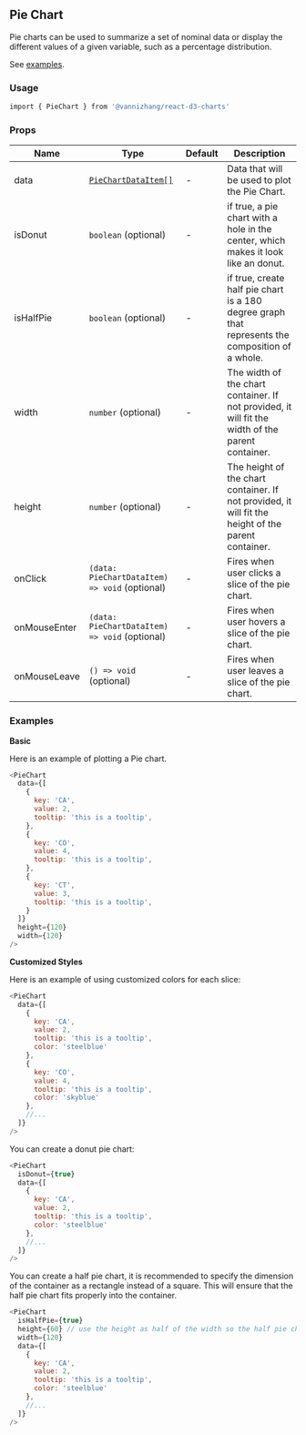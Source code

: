 ## Pie Chart
Pie charts can be used to summarize a set of nominal data or display the different values of a given variable, such as a percentage distribution. 

See [examples](https://vannizhang.github.io/react-d3-charts/?path=/docs/example-piechart--docs).

### Usage
```sh
import { PieChart } from '@vannizhang/react-d3-charts'
```

### Props
| **Name**     | **Type**                                        | **Default** | **Description**                                                                                     |
|--------------|-------------------------------------------------|-------------|-----------------------------------------------------------------------------------------------------|
| data         | [`PieChartDataItem[]`](./src/PieChart/types.ts) | -           | Data that will be used to plot the Pie Chart.                                                       |
| isDonut      | `boolean` (optional)                            | -           | if true, a pie chart with a hole in the center, which makes it look like an donut.                  |
| isHalfPie    | `boolean` (optional)                            | -           | if true, create half pie chart is a 180 degree graph that represents the composition of a whole.    |
| width        | `number` (optional)                             | -           | The width of the chart container. If not provided, it will fit the width of the parent container.   |
| height       | `number` (optional)                             | -           | The height of the chart container. If not provided, it will fit the height of the parent container. |
| onClick      | `(data: PieChartDataItem) => void` (optional)   | -           | Fires when user clicks a slice of the pie chart.                                                    |
| onMouseEnter | `(data: PieChartDataItem) => void` (optional)   | -           | Fires when user hovers a slice of the pie chart.                                                    |
| onMouseLeave | `() => void` (optional)                         | -           | Fires when user leaves a slice of the pie chart.                                                    |                                                  

### Examples

**Basic**

Here is an example of plotting a Pie chart.
```js
<PieChart
  data={[
    {
      key: 'CA',
      value: 2,
      tooltip: 'this is a tooltip',
    },
    {
      key: 'CO',
      value: 4,
      tooltip: 'this is a tooltip',
    },
    {
      key: 'CT',
      value: 3,
      tooltip: 'this is a tooltip',
    }
  ]}
  height={120}
  width={120}
/>
```

**Customized Styles**

Here is an example of using customized colors for each slice:
```js
<PieChart
  data={[
    {
      key: 'CA',
      value: 2,
      tooltip: 'this is a tooltip',
      color: 'steelblue'
    },
    {
      key: 'CO',
      value: 4,
      tooltip: 'this is a tooltip',
      color: 'skyblue'
    },
    //...
  ]}
/>
```

You can create a donut pie chart:
```js
<PieChart
  isDonut={true}
  data={[
    {
      key: 'CA',
      value: 2,
      tooltip: 'this is a tooltip',
      color: 'steelblue'
    },
    //...
  ]}
/>
```

You can create a half pie chart, it is recommended to specify the dimension of the container as a rectangle instead of a square. This will ensure that the half pie chart fits properly into the container.
```js
<PieChart
  isHalfPie={true}
  height={60} // use the height as half of the width so the half pie chart can fit into the container
  width={120}
  data={[
    {
      key: 'CA',
      value: 2,
      tooltip: 'this is a tooltip',
      color: 'steelblue'
    },
    //...
  ]}
/>
```